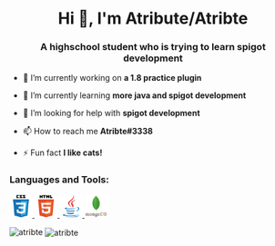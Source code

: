 <h1 align="center">Hi 👋, I'm Atribute/Atribte</h1>
<h3 align="center">A highschool student who is trying to learn spigot development</h3>

- 🔭 I’m currently working on **a 1.8 practice plugin**

- 🌱 I’m currently learning **more java and spigot development**

- 🤝 I’m looking for help with **spigot development**

- 📫 How to reach me **Atribte#3338**

- ⚡ Fun fact **I like cats!**


<h3 align="left">Languages and Tools:</h3>
<p align="left"> <a href="https://www.w3schools.com/css/" target="_blank" rel="noreferrer"> <img src="https://raw.githubusercontent.com/devicons/devicon/master/icons/css3/css3-original-wordmark.svg" alt="css3" width="40" height="40"/> </a> <a href="https://www.w3.org/html/" target="_blank" rel="noreferrer"> <img src="https://raw.githubusercontent.com/devicons/devicon/master/icons/html5/html5-original-wordmark.svg" alt="html5" width="40" height="40"/> </a> <a href="https://www.java.com" target="_blank" rel="noreferrer"> <img src="https://raw.githubusercontent.com/devicons/devicon/master/icons/java/java-original.svg" alt="java" width="40" height="40"/> </a> <a href="https://www.mongodb.com/" target="_blank" rel="noreferrer"> <img src="https://raw.githubusercontent.com/devicons/devicon/master/icons/mongodb/mongodb-original-wordmark.svg" alt="mongodb" width="40" height="40"/> </a> </p>

<p><img align="left" src="https://github-readme-stats.vercel.app/api/top-langs?username=atribte&show_icons=true&locale=en&layout=compact" alt="atribte" /></p>

<p>&nbsp;<img align="center" src="https://github-readme-stats.vercel.app/api?username=atribte&show_icons=true&locale=en" alt="atribte" /></p>
